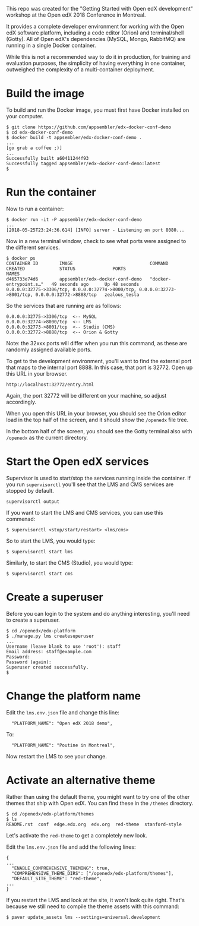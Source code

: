 This repo was created for the "Getting Started with Open edX development" workshop at the Open edX 2018 Conference in Montreal.

It provides a complete developer environment for working with the Open edX software platform, including a code editor (Orion) and terminal/shell (Gotty).
All of Open edX's dependencies (MySQL, Mongo, RabbitMQ) are running in a single Docker container. 

While this is not a recommended way to do it in production, for training and evaluation purposes, the simplicity of having everything in one container, outweighed the complexity of a multi-container deployment.

# Build the image

To build and run the Docker image, you must first have Docker installed on your computer.

```
$ git clone https://github.com/appsembler/edx-docker-conf-demo
$ cd edx-docker-conf-demo
$ docker build -t appsembler/edx-docker-conf-demo .
...
[go grab a coffee ;)]
...
Successfully built a60411244f93
Successfully tagged appsembler/edx-docker-conf-demo:latest
$
```

# Run the container

Now to run a container:

```
$ docker run -it -P appsembler/edx-docker-conf-demo
...
[2018-05-25T23:24:36.614] [INFO] server - Listening on port 8080...
```

Now in a new terminal window, check to see what ports were assigned to the different services.

```
$ docker ps
CONTAINER ID        IMAGE                             COMMAND                  CREATED             STATUS              PORTS                                                                                                NAMES
d465733e74d6        appsembler/edx-docker-conf-demo   "docker-entrypoint.s…"   49 seconds ago      Up 48 seconds       0.0.0.0:32775->3306/tcp, 0.0.0.0:32774->8000/tcp, 0.0.0.0:32773->8001/tcp, 0.0.0.0:32772->8888/tcp   zealous_tesla
```

So the services that are running are as follows:

```
0.0.0.0:32775->3306/tcp  <-- MySQL
0.0.0.0:32774->8000/tcp  <-- LMS
0.0.0.0:32773->8001/tcp  <-- Studio (CMS)
0.0.0.0:32772->8888/tcp  <-- Orion & Gotty
```

Note: the 32xxx ports will differ when you run this command, as these are randomly assigned available ports.

To get to the development environment, you'll want to find the external port that maps to the internal port 8888. In this case, that port is 32772. Open up this URL in your browser.

```
http://localhost:32772/entry.html
```

Again, the port 32772 will be different on your machine, so adjust accordingly.

When you open this URL in your browser, you should see the Orion editor load in the top half of the screen, and it should show the `/openedx` file tree.

In the bottom half of the screen, you should see the Gotty terminal also with `/openedx` as the current directory.

# Start the Open edX services

Supervisor is used to start/stop the services running inside the container. If you run `supervisorctl` you'll see that the LMS and CMS services are stopped by default.

```
supervisorctl output
```

If you want to start the LMS and CMS services, you can use this commenad:

```
$ supervisorctl <stop/start/restart> <lms/cms>
```

So to start the LMS, you would type:

```
$ supervisorctl start lms
```

Similarly, to start the CMS (Studio), you would type:

```
$ supervisorctl start cms
```

# Create a superuser

Before you can login to the system and do anything interesting, you'll need to create a superuser.

```
$ cd /openedx/edx-platform
$ ./manage.py lms createsuperuser
...
Username (leave blank to use 'root'): staff
Email address: staff@example.com
Password:
Password (again):
Superuser created successfully.
$
```

# Change the platform name

Edit the `lms.env.json` file and change this line:

```
  "PLATFORM_NAME": "Open edX 2018 demo",
```

To:


```
  "PLATFORM_NAME": "Poutine in Montreal",
```

Now restart the LMS to see your change.


# Activate an alternative theme

Rather than using the default theme, you might want to try one of the other themes that ship with Open edX. You can find these in the `/themes` directory.

```
$ cd /openedx/edx-platform/themes
$ ls
README.rst  conf  edge.edx.org  edx.org  red-theme  stanford-style
```

Let's activate the `red-theme` to get a completely new look.

Edit the `lms.env.json` file and add the following lines:

```
{
...
  "ENABLE_COMPREHENSIVE_THEMING": true,
  "COMPREHENSIVE_THEME_DIRS": ["/openedx/edx-platform/themes"],
  "DEFAULT_SITE_THEME": "red-theme",
...
}
```

If you restart the LMS and look at the site, it won't look quite right. 
That's because we still need to compile the theme assets with this command:

```
$ paver update_assets lms --settings=universal.development
```